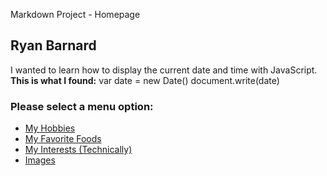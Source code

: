 Markdown Project - Homepage

Ryan Barnard
------------
I wanted to learn how to display the current date and time with JavaScript. **This is what I found:**
    var date = new Date() document.write(date)
### Please select a menu option:

*   [My Hobbies](hobbies.md)
*   [My Favorite Foods](foods.md)
*   [My Interests (Technically)](interests.md)
*   [Images](images.md)
